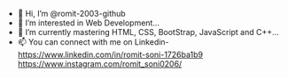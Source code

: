 - 👋 Hi, I’m @romit-2003-github
- 👀 I’m interested in Web Development...
- 🌱 I’m currently mastering HTML, CSS, BootStrap, JavaScript and C++...
- 📫 You can connect with me on Linkedin- https://www.linkedin.com/in/romit-soni-1726ba1b9  https://www.instagram.com/romit_soni0206/

<!---
romit-2003-github/romit-2003-github is a ✨ special ✨ repository because its `README.md` (this file) appears on your GitHub profile.
You can click the Preview link to take a look at your changes.
--->
